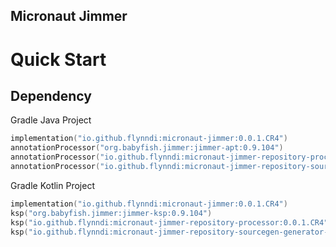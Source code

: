 ## Micronaut Jimmer

# Quick Start
## Dependency
Gradle Java Project
```kotlin
implementation("io.github.flynndi:micronaut-jimmer:0.0.1.CR4")
annotationProcessor("org.babyfish.jimmer:jimmer-apt:0.9.104")
annotationProcessor("io.github.flynndi:micronaut-jimmer-repository-processor:0.0.1.CR4")
annotationProcessor("io.github.flynndi:micronaut-jimmer-repository-sourcegen-generator-java:0.0.1.CR4")
```
Gradle Kotlin Project
```kotlin
implementation("io.github.flynndi:micronaut-jimmer:0.0.1.CR4")
ksp("org.babyfish.jimmer:jimmer-ksp:0.9.104")
ksp("io.github.flynndi:micronaut-jimmer-repository-processor:0.0.1.CR4")
ksp("io.github.flynndi:micronaut-jimmer-repository-sourcegen-generator-kotlin:0.0.1.CR4")
```
